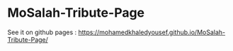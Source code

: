 # MoSalah-Tribute-Page
See it on github pages : https://mohamedkhaledyousef.github.io/MoSalah-Tribute-Page/
